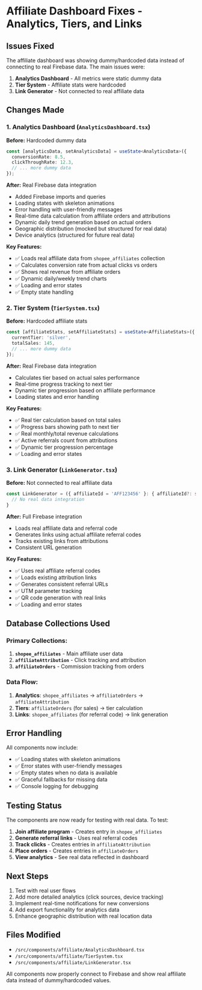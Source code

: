# Affiliate Dashboard Fixes - Analytics, Tiers, and Links

## Issues Fixed

The affiliate dashboard was showing dummy/hardcoded data instead of connecting to real Firebase data. The main issues were:

1. **Analytics Dashboard** - All metrics were static dummy data
2. **Tier System** - Affiliate stats were hardcoded
3. **Link Generator** - Not connected to real affiliate data

## Changes Made

### 1. Analytics Dashboard (`AnalyticsDashboard.tsx`)

**Before:** Hardcoded dummy data
```typescript
const [analyticsData, setAnalyticsData] = useState<AnalyticsData>({
  conversionRate: 8.5,
  clickThroughRate: 12.3,
  // ... more dummy data
});
```

**After:** Real Firebase data integration
- Added Firebase imports and queries
- Loading states with skeleton animations
- Error handling with user-friendly messages
- Real-time data calculation from affiliate orders and attributions
- Dynamic daily trend generation based on actual orders
- Geographic distribution (mocked but structured for real data)
- Device analytics (structured for future real data)

**Key Features:**
- ✅ Loads real affiliate data from `shopee_affiliates` collection
- ✅ Calculates conversion rate from actual clicks vs orders
- ✅ Shows real revenue from affiliate orders
- ✅ Dynamic daily/weekly trend charts
- ✅ Loading and error states
- ✅ Empty state handling

### 2. Tier System (`TierSystem.tsx`)

**Before:** Hardcoded affiliate stats
```typescript
const [affiliateStats, setAffiliateStats] = useState<AffiliateStats>({
  currentTier: 'silver',
  totalSales: 145,
  // ... more dummy data
});
```

**After:** Real Firebase data integration
- Calculates tier based on actual sales performance
- Real-time progress tracking to next tier
- Dynamic tier progression based on affiliate performance
- Loading states and error handling

**Key Features:**
- ✅ Real tier calculation based on total sales
- ✅ Progress bars showing path to next tier
- ✅ Real monthly/total revenue calculations
- ✅ Active referrals count from attributions
- ✅ Dynamic tier progression percentage
- ✅ Loading and error states

### 3. Link Generator (`LinkGenerator.tsx`)

**Before:** Not connected to real affiliate data
```typescript
const LinkGenerator = ({ affiliateId = 'AFF123456' }: { affiliateId?: string }) => {
  // No real data integration
}
```

**After:** Full Firebase integration
- Loads real affiliate data and referral code
- Generates links using actual affiliate referral codes
- Tracks existing links from attributions
- Consistent URL generation

**Key Features:**
- ✅ Uses real affiliate referral codes
- ✅ Loads existing attribution links
- ✅ Generates consistent referral URLs
- ✅ UTM parameter tracking
- ✅ QR code generation with real links
- ✅ Loading and error states

## Database Collections Used

### Primary Collections:
1. **`shopee_affiliates`** - Main affiliate user data
2. **`affiliateAttribution`** - Click tracking and attribution
3. **`affiliateOrders`** - Commission tracking from orders

### Data Flow:
1. **Analytics**: `shopee_affiliates` → `affiliateOrders` → `affiliateAttribution`
2. **Tiers**: `affiliateOrders` (for sales) → tier calculation
3. **Links**: `shopee_affiliates` (for referral code) → link generation

## Error Handling

All components now include:
- ✅ Loading states with skeleton animations
- ✅ Error states with user-friendly messages
- ✅ Empty states when no data is available
- ✅ Graceful fallbacks for missing data
- ✅ Console logging for debugging

## Testing Status

The components are now ready for testing with real data. To test:

1. **Join affiliate program** - Creates entry in `shopee_affiliates`
2. **Generate referral links** - Uses real referral codes
3. **Track clicks** - Creates entries in `affiliateAttribution`
4. **Place orders** - Creates entries in `affiliateOrders`
5. **View analytics** - See real data reflected in dashboard

## Next Steps

1. Test with real user flows
2. Add more detailed analytics (click sources, device tracking)
3. Implement real-time notifications for new conversions
4. Add export functionality for analytics data
5. Enhance geographic distribution with real location data

## Files Modified

- `/src/components/affiliate/AnalyticsDashboard.tsx`
- `/src/components/affiliate/TierSystem.tsx` 
- `/src/components/affiliate/LinkGenerator.tsx`

All components now properly connect to Firebase and show real affiliate data instead of dummy/hardcoded values.
